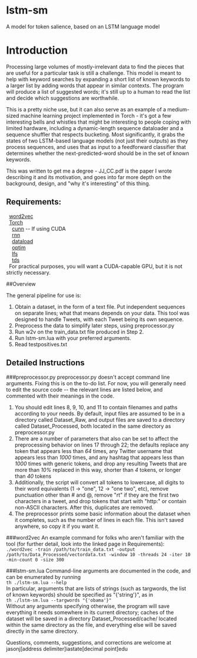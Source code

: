 # lstm-sm
A model for token salience, based on an LSTM language model

# Introduction

Processing large volumes of mostly-irrelevant data to find the pieces that are useful for a particular task is still a challenge. This model is meant to help with keyword searches by expanding a short list of known keywords to a larger list by adding words that appear in similar contexts. The program will produce a list of suggested words; it's still up to a human to read the list and decide which suggestions are worthwhile.

This is a pretty niche use, but it can also serve as an example of a medium-sized machine learning project implemented in Torch - it's got a few interesting bells and whistles that might be interesting to people coping with limited hardware, including a dynamic-length sequence dataloader and a sequence shuffler that respects bucketing. Most significantly, it grabs the states of two LSTM-based language models (not just their outputs) as they process sequences, and uses that as input to a feedforward classifier that determines whether the next-predicted-word should be in the set of known keywords.

This was written to get me a degree - JJ_CC.pdf is the paper I wrote describing it and its motivation, and goes into far more depth on the background, design, and "why it's interesting" of this thing.

## Requirements:
&nbsp;&nbsp;[word2vec](https://github.com/dav/word2vec)  
&nbsp;&nbsp;[Torch](http://torch.ch/)  
&nbsp;&nbsp;&nbsp;&nbsp;[cunn](https://github.com/torch/cunn) -- If using CUDA  
&nbsp;&nbsp;&nbsp;&nbsp;[rnn](https://github.com/Element-Research/rnn)  
&nbsp;&nbsp;&nbsp;&nbsp;[dataload](https://github.com/Element-Research/dataload)  
&nbsp;&nbsp;&nbsp;&nbsp;[optim](https://github.com/torch/optim)  
&nbsp;&nbsp;&nbsp;&nbsp;[lfs](https://keplerproject.github.io/luafilesystem/)  
&nbsp;&nbsp;&nbsp;&nbsp;[tds](https://github.com/torch/tds)  
&nbsp;&nbsp;For practical purposes, you will want a CUDA-capable GPU, but it is not strictly necessary.

##Overview

The general pipeline for use is:

1. Obtain a dataset, in the form of a text file. Put independent sequences on separate lines; what that means depends on your data. This tool was designed to handle Tweets, with each Tweet being its own sequence.
2. Preprocess the data to simplify later steps, using preprocessor.py
3. Run w2v on the train_data.txt file produced in Step 2. 
4. Run lstm-sm.lua with your preferred arguments.
5. Read testpositives.txt

## Detailed Instructions

###preprocessor.py
preprocessor.py doesn't accept command line arguments. Fixing this is on the to-do list. For now, you will generally need to edit the source code -- the relevant lines are listed below, and commented with their meanings in the code.

1. You should edit lines 8, 9, 10, and 11 to contain filenames and paths according to your needs. By default, input files are assumed to be in a directory called Dataset_Raw, and output files are saved to a directory called Dataset_Processed, both located in the same directory as preprocessor.py
2. There are a number of parameters that also can be set to affect the preprocessing behavior on lines 17 through 22; the defaults replace 
   any token that appears less than *64* times, 
   any Twitter username that appears less than *1000* times, and
   any hashtag that appears less than *1000* times
  with generic tokens, and drop any resulting Tweets that are 
   more than *10%* replaced in this way, 
   shorter than *4* tokens, or 
   longer than *40* tokens
3. Additionally, the script will convert all tokens to lowercase, all digits to their word equivalents (1 -> "one", 12 -> "one two", etc), remove punctuation other than # and @, remove "rt" if they are the first two characters in a tweet, and drop tokens that start with "http:" or contain non-ASCII characters. After this, duplicates are removed.
4. The preprocessor prints some basic information about the dataset when it completes, such as the number of lines in each file. This isn't saved anywhere, so copy it if you want it.
    
###word2vec
An example command for folks who aren't familiar with the tool (for further detail, look into the linked page in Requirements):  
`./word2vec -train /path/to/train_data.txt -output /path/to/Data_Processed/vectordata.txt -window 10 -threads 24 -iter 10 -min-count 0 -size 300`

###lstm-sm.lua
Command-line arguments are documented in the code, and can be enumerated by running  
`th ./lstm-sm.lua --help`  
In particular, arguments that are lists of strings (such as targwords, the list of known keywords) should be specified as "{'string'}", as in  
`th ./lstm-sm.lua --targwords "{'obama'}"`  
Without any arguments specifying otherwise, the program will save everything it needs somewhere in its current directory; caches of the dataset will be saved in a directory Dataset_Processed/cache/ located within the same directory as the file, and everything else will be saved directly in the same directory.

Questions, comments, suggestions, and corrections are welcome at jasonj[address delimiter]iastate[decimal point]edu

